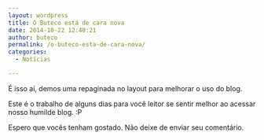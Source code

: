 ```yaml
---
layout: wordpress
title: O Buteco está de cara nova
date: 2014-10-22 12:40:21
author: buteco
permalink: /o-buteco-esta-de-cara-nova/
categories:
  - Notícias

---
```


É isso aí, demos uma repaginada no layout para melhorar o uso do blog.

Este é o trabalho de alguns dias para você leitor se sentir melhor ao acessar nosso humilde blog. :P

Espero que vocês tenham gostado. Não deixe de enviar seu comentário.